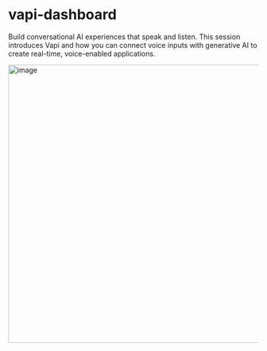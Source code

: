 # vapi-dashboard
Build conversational AI experiences that speak and listen. This session introduces Vapi and how you can connect voice inputs with generative AI to create real-time, voice-enabled applications.

<img width="559" alt="image" src="https://github.com/user-attachments/assets/7591d1a3-db24-40da-92f3-966388f674dd" />
